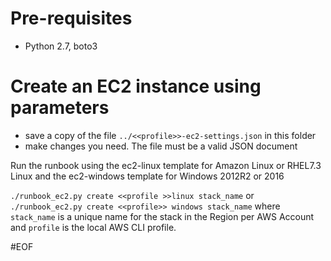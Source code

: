 # Pre-requisites
- Python 2.7, boto3

# Create an EC2 instance using parameters
- save a copy of the file `../<<profile>>-ec2-settings.json` in this folder
- make changes you need. The file must be a valid JSON document

Run the runbook using the ec2-linux template for Amazon Linux or RHEL7.3 Linux and the ec2-windows template for Windows 2012R2 or 2016

`./runbook_ec2.py create <<profile >>linux stack_name` or `./runbook_ec2.py create <<profile>> windows stack_name` where `stack_name` is a unique name for the stack in the Region per AWS Account and `profile` is the local AWS CLI profile.

#EOF
